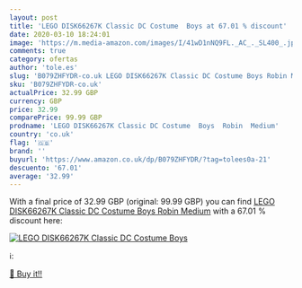 ```yaml
---
layout: post
title: 'LEGO DISK66267K Classic DC Costume  Boys at 67.01 % discount'
date: 2020-03-10 18:24:01
image: 'https://m.media-amazon.com/images/I/41wD1nNQ9FL._AC_._SL400_.jpg'
comments: true
category: ofertas
author: 'tole.es'
slug: 'B079ZHFYDR-co.uk LEGO DISK66267K Classic DC Costume Boys Robin Medium'
sku: 'B079ZHFYDR-co.uk'
actualPrice: 32.99 GBP
currency: GBP
price: 32.99
comparePrice: 99.99 GBP
prodname: 'LEGO DISK66267K Classic DC Costume  Boys  Robin  Medium'
country: 'co.uk'
flag: '🇬🇧'
brand: ''
buyurl: 'https://www.amazon.co.uk/dp/B079ZHFYDR/?tag=tolees0a-21'
descuento: '67.01'
average: '32.99'
---
```


With a final price of 32.99 GBP (original: 99.99 GBP) you can find [LEGO DISK66267K Classic DC Costume  Boys  Robin  Medium](https://www.amazon.co.uk/dp/B079ZHFYDR/?tag=tolees0a-21) with a  67.01 % discount here:

[![LEGO DISK66267K Classic DC Costume  Boys](https://m.media-amazon.com/images/I/41wD1nNQ9FL._AC_._SL400_.jpg)](https://www.amazon.co.uk/dp/B079ZHFYDR/?tag=tolees0a-21)

ℹ️:


[🛒 Buy it!!](https://www.amazon.co.uk/dp/B079ZHFYDR/?tag=tolees0a-21)
